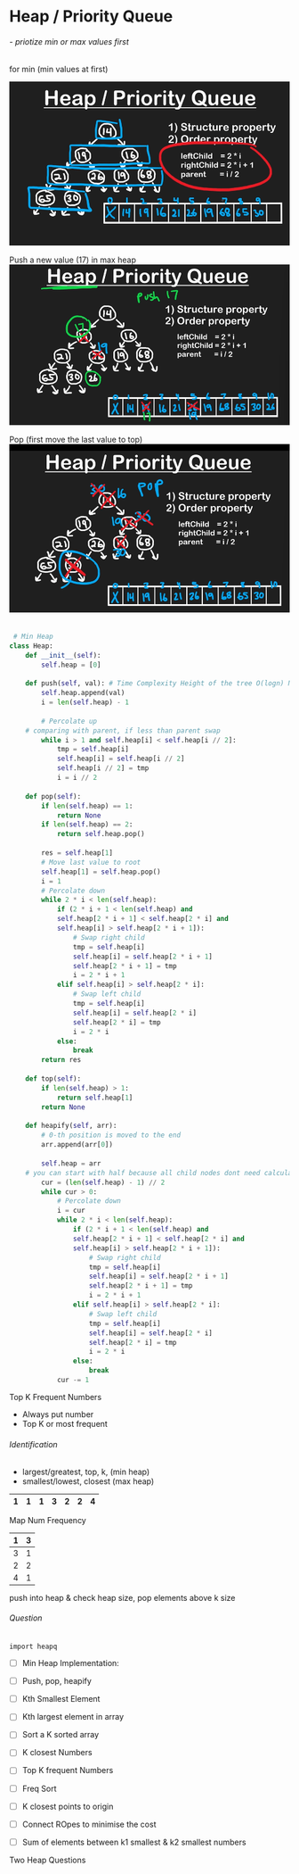 # Heap / Priority Queue

###### - priotize min or max values first

for min (min values at first)

![1718136932759](image/top-k/1718136932759.png)

Push  a new value (17) in max heap![1718137173052](image/top-k/1718137173052.png)

Pop (first move the last value to top)![pop-heap](image/top-k/1718137642556.png "pop-heap")

```python

 # Min Heap
class Heap:
    def __init__(self):
        self.heap = [0]

    def push(self, val): # Time Complexity Height of the tree O(logn) N is no of values in heap
        self.heap.append(val)
        i = len(self.heap) - 1

        # Percolate up
	# comparing with parent, if less than parent swap
        while i > 1 and self.heap[i] < self.heap[i // 2]:
            tmp = self.heap[i]
            self.heap[i] = self.heap[i // 2]
            self.heap[i // 2] = tmp
            i = i // 2

    def pop(self):
        if len(self.heap) == 1:
            return None
        if len(self.heap) == 2:
            return self.heap.pop()

        res = self.heap[1]   
        # Move last value to root
        self.heap[1] = self.heap.pop()
        i = 1
        # Percolate down
        while 2 * i < len(self.heap):
            if (2 * i + 1 < len(self.heap) and 
            self.heap[2 * i + 1] < self.heap[2 * i] and 
            self.heap[i] > self.heap[2 * i + 1]):
                # Swap right child
                tmp = self.heap[i]
                self.heap[i] = self.heap[2 * i + 1]
                self.heap[2 * i + 1] = tmp
                i = 2 * i + 1
            elif self.heap[i] > self.heap[2 * i]:
                # Swap left child
                tmp = self.heap[i]
                self.heap[i] = self.heap[2 * i]
                self.heap[2 * i] = tmp
                i = 2 * i
            else:
                break
        return res

    def top(self):
        if len(self.heap) > 1:
            return self.heap[1]
        return None

    def heapify(self, arr):
        # 0-th position is moved to the end
        arr.append(arr[0])

        self.heap = arr
	# you can start with half because all child nodes dont need calculation
        cur = (len(self.heap) - 1) // 2
        while cur > 0:
            # Percolate down
            i = cur
            while 2 * i < len(self.heap):
                if (2 * i + 1 < len(self.heap) and 
                self.heap[2 * i + 1] < self.heap[2 * i] and 
                self.heap[i] > self.heap[2 * i + 1]):
                    # Swap right child
                    tmp = self.heap[i]
                    self.heap[i] = self.heap[2 * i + 1]
                    self.heap[2 * i + 1] = tmp
                    i = 2 * i + 1
                elif self.heap[i] > self.heap[2 * i]:
                    # Swap left child
                    tmp = self.heap[i]
                    self.heap[i] = self.heap[2 * i]
                    self.heap[2 * i] = tmp
                    i = 2 * i
                else:
                    break
            cur -= 1
```

Top K Frequent Numbers

- Always put number
- Top K or most frequent

###### Identification

- largest/greatest, top, k,  (min heap)
- smallest/lowest, closest (max heap)

| 1 | 1 | 1 | 3 | 2 | 2 | 4 |
| - | - | - | - | - | - | - |

Map Num Frequency

| 1 | 3 |
| - | - |
| 3 | 1 |
| 2 | 2 |
| 4 | 1 |

push into heap & check heap size, pop elements above k size

###### Question

`import heapq`

* [ ] Min Heap Implementation:
* [ ] Push, pop, heapify
* [ ] Kth Smallest Element
* [ ] Kth largest element in array
* [ ] Sort a K sorted array
* [ ] K closest Numbers
* [ ] Top K frequent Numbers
* [ ] Freq Sort
* [ ] K closest points to origin
* [ ] Connect ROpes to minimise the cost
* [ ] Sum of elements between k1 smallest & k2 smallest numbers



Two Heap Questions
